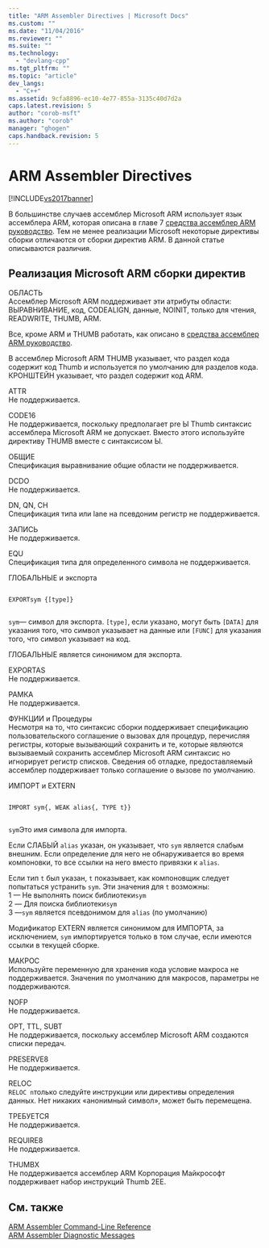 ```yaml
---
title: "ARM Assembler Directives | Microsoft Docs"
ms.custom: ""
ms.date: "11/04/2016"
ms.reviewer: ""
ms.suite: ""
ms.technology: 
  - "devlang-cpp"
ms.tgt_pltfrm: ""
ms.topic: "article"
dev_langs: 
  - "C++"
ms.assetid: 9cfa8896-ec10-4e77-855a-3135c40d7d2a
caps.latest.revision: 5
author: "corob-msft"
ms.author: "corob"
manager: "ghogen"
caps.handback.revision: 5
---
```

# ARM Assembler Directives
[!INCLUDE[vs2017banner](../../assembler/inline/includes/vs2017banner.md)]

В большинстве случаев ассемблер Microsoft ARM использует язык ассемблера ARM, которая описана в главе 7 [средства ассемблер ARM руководство](http://go.microsoft.com/fwlink/?LinkId=246102).  Тем не менее реализации Microsoft некоторые директивы сборки отличаются от сборки директив ARM.  В данной статье описываются различия.  
  
## Реализация Microsoft ARM сборки директив  
 ОБЛАСТЬ  
 Ассемблер Microsoft ARM поддерживает эти атрибуты области: ВЫРАВНИВАНИЕ, код, CODEALIGN, данные, NOINIT, только для чтения, READWRITE, THUMB, ARM.  
  
 Все, кроме ARM и THUMB работать, как описано в [средства ассемблер ARM руководство](http://go.microsoft.com/fwlink/?LinkId=246102).  
  
 В ассемблер Microsoft ARM THUMB указывает, что раздел кода содержит код Thumb и используется по умолчанию для разделов кода.  КРОНШТЕЙН указывает, что раздел содержит код ARM.  
  
 ATTR  
 Не поддерживается.  
  
 CODE16  
 Не поддерживается, поскольку предполагает pre Ы Thumb синтаксис ассемблера Microsoft ARM не допускает.  Вместо этого используйте директиву THUMB вместе с синтаксисом Ы.  
  
 ОБЩИЕ  
 Спецификация выравнивание общие области не поддерживается.  
  
 DCDO  
 Не поддерживается.  
  
 DN, QN, СН  
 Спецификация типа или lane на псевдоним регистр не поддерживается.  
  
 ЗАПИСЬ  
 Не поддерживается.  
  
 EQU  
 Спецификация типа для определенного символа не поддерживается.  
  
 ГЛОБАЛЬНЫЕ и экспорта  
 ```  
  
EXPORTsym {[type]}  
  
```  
  
 `sym`— символ для экспорта.  `[type]`, если указано, могут быть `[DATA]` для указания того, что символ указывает на данные или `[FUNC]` для указания того, что символ указывает на код.  
  
 ГЛОБАЛЬНЫЕ является синонимом для экспорта.  
  
 EXPORTAS  
 Не поддерживается.  
  
 РАМКА  
 Не поддерживается.  
  
 ФУНКЦИИ и Процедуры  
 Несмотря на то, что синтаксис сборки поддерживает спецификацию пользовательского соглашение о вызовах для процедур, перечисляя регистры, которые вызывающий сохранить и те, которые являются вызываемый сохранить ассемблер Microsoft ARM синтаксис но игнорирует регистр списков.  Сведения об отладке, предоставляемый ассемблер поддерживает только соглашение о вызове по умолчанию.  
  
 ИМПОРТ и EXTERN  
 ```  
  
IMPORT sym{, WEAK alias{, TYPE t}}  
  
```  
  
 `sym`Это имя символа для импорта.  
  
 Если СЛАБЫЙ `alias` указан, он указывает, что `sym` является слабым внешним.  Если определение для него не обнаруживается во время компоновки, то все ссылки на него вместо привязки к `alias`.  
  
 Если тип  `t` был указан, `t` показывает, как компоновщик следует попытаться устранить `sym`.  Эти значения для `t` возможны:   
1 — Не выполнять поиск библиотеки`sym`   
2 — Для поиска библиотеки`sym`   
3 —`sym` является псевдонимом для `alias` \(по умолчанию\)  
  
 Модификатор EXTERN является синонимом для ИМПОРТА, за исключением, `sym` импортируется только в том случае, если имеются ссылки в текущей сборке.  
  
 МАКРОС  
 Используйте переменную для хранения кода условие макроса не поддерживается.  Значения по умолчанию для макросов, параметры не поддерживаются.  
  
 NOFP  
 Не поддерживается.  
  
 OPT, TTL, SUBT  
 Не поддерживается, поскольку ассемблер Microsoft ARM создаются списки передач.  
  
 PRESERVE8  
 Не поддерживается.  
  
 RELOC  
 `RELOC n`только следуйте инструкции или директивы определения данных.  Нет никаких «анонимный символ», может быть перемещена.  
  
 ТРЕБУЕТСЯ  
 Не поддерживается.  
  
 REQUIRE8  
 Не поддерживается.  
  
 THUMBX  
 Не поддерживается ассемблер ARM Корпорация Майкрософт поддерживает набор инструкций Thumb 2EE.  
  
## См. также  
 [ARM Assembler Command\-Line Reference](../../assembler/arm/arm-assembler-command-line-reference.md)   
 [ARM Assembler Diagnostic Messages](../../assembler/arm/arm-assembler-diagnostic-messages.md)